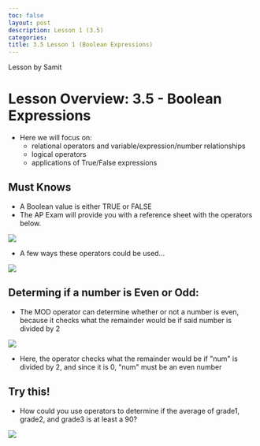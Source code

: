 ```yaml
---
toc: false
layout: post
description: Lesson 1 (3.5)
categories: 
title: 3.5 Lesson 1 (Boolean Expressions)
---
```

Lesson by Samit

# Lesson Overview: 3.5 - Boolean Expressions
- Here we will focus on:
    - relational operators and variable/expression/number relationships
    - logical operators
    - applications of True/False expressions

## Must Knows
- A Boolean value is either TRUE or FALSE
- The AP Exam will provide you with a reference sheet with the operators below.

![]({{site.baseurl}}/images/operators.png)

- A few ways these operators could be used...

![]({{site.baseurl}}/images/operators2.png)

## Determing if a number is Even or Odd:
- The MOD operator can determine whether or not a number is even, because it checks what the remainder would be if said number is divided by 2

![]({{site.baseurl}}/images/operators3.png)

- Here, the operator checks what the remainder would be if "num" is divided by 2, and since it is 0, "num" must be an even number

## Try this!
- How could you use operators to determine if the average of grade1, grade2, and grade3 is at least a 90?

![]({{site.baseurl}}/images/operators4.png)